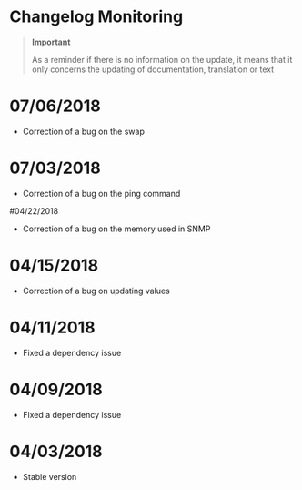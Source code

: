 # Changelog Monitoring

>**Important**
>
>As a reminder if there is no information on the update, it means that it only concerns the updating of documentation, translation or text

# 07/06/2018

- Correction of a bug on the swap

# 07/03/2018

- Correction of a bug on the ping command

#04/22/2018

- Correction of a bug on the memory used in SNMP

# 04/15/2018

- Correction of a bug on updating values

# 04/11/2018

- Fixed a dependency issue

# 04/09/2018

- Fixed a dependency issue

# 04/03/2018

- Stable version

